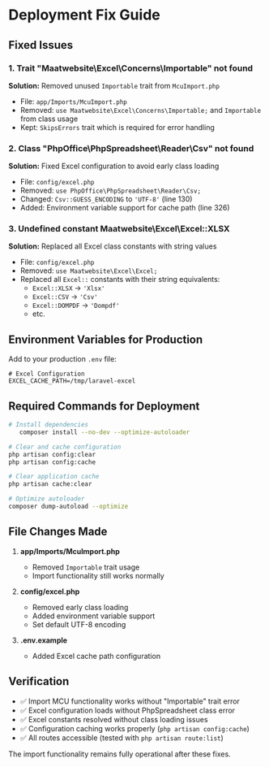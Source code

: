 # Deployment Fix Guide

## Fixed Issues

### 1. Trait "Maatwebsite\Excel\Concerns\Importable" not found
**Solution:** Removed unused `Importable` trait from `McuImport.php`
- File: `app/Imports/McuImport.php`
- Removed: `use Maatwebsite\Excel\Concerns\Importable;` and `Importable` from class usage
- Kept: `SkipsErrors` trait which is required for error handling

### 2. Class "PhpOffice\PhpSpreadsheet\Reader\Csv" not found
**Solution:** Fixed Excel configuration to avoid early class loading
- File: `config/excel.php`
- Removed: `use PhpOffice\PhpSpreadsheet\Reader\Csv;`
- Changed: `Csv::GUESS_ENCODING` to `'UTF-8'` (line 130)
- Added: Environment variable support for cache path (line 326)

### 3. Undefined constant Maatwebsite\Excel\Excel::XLSX
**Solution:** Replaced all Excel class constants with string values
- File: `config/excel.php`
- Removed: `use Maatwebsite\Excel\Excel;`
- Replaced all `Excel::` constants with their string equivalents:
  - `Excel::XLSX` → `'Xlsx'`
  - `Excel::CSV` → `'Csv'`
  - `Excel::DOMPDF` → `'Dompdf'`
  - etc.

## Environment Variables for Production

Add to your production `.env` file:

```env
# Excel Configuration
EXCEL_CACHE_PATH=/tmp/laravel-excel
```

## Required Commands for Deployment

```bash
# Install dependencies
   composer install --no-dev --optimize-autoloader

# Clear and cache configuration
php artisan config:clear
php artisan config:cache

# Clear application cache
php artisan cache:clear

# Optimize autoloader
composer dump-autoload --optimize
```

## File Changes Made

1. **app/Imports/McuImport.php**
   - Removed `Importable` trait usage
   - Import functionality still works normally

2. **config/excel.php**
   - Removed early class loading
   - Added environment variable support
   - Set default UTF-8 encoding

3. **.env.example**
   - Added Excel cache path configuration

## Verification

- ✅ Import MCU functionality works without "Importable" trait error
- ✅ Excel configuration loads without PhpSpreadsheet class error
- ✅ Excel constants resolved without class loading issues
- ✅ Configuration caching works properly (`php artisan config:cache`)
- ✅ All routes accessible (tested with `php artisan route:list`)

The import functionality remains fully operational after these fixes.